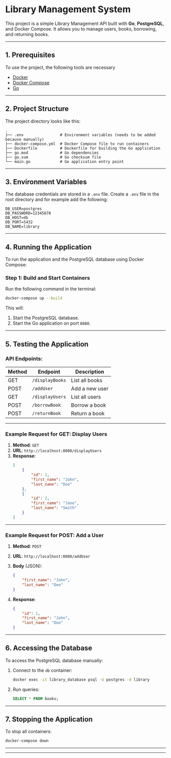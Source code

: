 # Library Management System

This project is a simple Library Management API built with **Go**, **PostgreSQL**, and Docker Compose. It allows you to manage users, books, borrowing, and returning books.

---

## **1. Prerequisites**

To use the project, the following tools are necessary

- [Docker](https://www.docker.com/)
- [Docker Compose](https://docs.docker.com/compose/)
- [Go](https://golang.org/dl/)

---

## **2. Project Structure**

The project directory looks like this:

```
.
├── .env                # Environment variables (needs to be added because manually)
├── docker-compose.yml  # Docker Compose file to run containers
├── Dockerfile          # Dockerfile for building the Go application
├── go.mod              # Go dependencies
├── go.sum              # Go checksum file
└── main.go             # Go application entry point
```

---

## **3. Environment Variables**

The database credentials are stored in a `.env` file. Create a `.env` file in the root directory and for example add the following:

```plaintext
DB_USER=postgres
DB_PASSWORD=12345678
DB_HOST=db
DB_PORT=5432
DB_NAME=library
```

---

## **4. Running the Application**

To run the application and the PostgreSQL database using Docker Compose:

### Step 1: Build and Start Containers
Run the following command in the terminal:

```bash
docker-compose up --build
```

This will:
1. Start the PostgreSQL database.
2. Start the Go application on port `8080`.

---

## **5. Testing the Application**

### API Endpoints:

| Method | Endpoint                 | Description                 |
|--------|--------------------------|-----------------------------|
| GET    | `/displayBooks`          | List all books              |
| POST   | `/addUser`               | Add a new user              |
| GET    | `/displayUsers`          | List all users              |
| POST   | `/borrowBook`            | Borrow a book               |
| POST   | `/returnBook`            | Return a book               |

---

### Example Request for GET: Display Users

1. **Method**: `GET`  
2. **URL**: `http://localhost:8080/displayUsers`  
3. **Response**:
   ```json
   [
       {
           "id": 1,
           "first_name": "John",
           "last_name": "Doe"
       },
       {
           "id": 2,
           "first_name": "Jane",
           "last_name": "Smith"
       }
   ]
   ```

---

### Example Request for POST: Add a User

1. **Method**: `POST`  
2. **URL**: `http://localhost:8080/addUser`  
3. **Body** (JSON):
   ```json
   {
       "first_name": "John",
       "last_name": "Doe"
   }
   ```

4. **Response**:
   ```json
   {
       "id": 1,
       "first_name": "John",
       "last_name": "Doe"
   }
   ```

---

## **6. Accessing the Database**

To access the PostgreSQL database manually:

1. Connect to the `db` container:
   ```bash
   docker exec -it library_database psql -U postgres -d library
   ```

2. Run queries:
   ```sql
   SELECT * FROM books;
   ```

---

## **7. Stopping the Application**

To stop all containers:

```bash
docker-compose down
```

---

---

